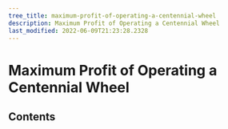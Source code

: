 ```yaml
---
tree_title: maximum-profit-of-operating-a-centennial-wheel
description: Maximum Profit of Operating a Centennial Wheel
last_modified: 2022-06-09T21:23:28.2328
---
```


# Maximum Profit of Operating a Centennial Wheel

## Contents
